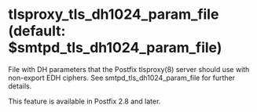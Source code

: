# tlsproxy_tls_dh1024_param_file (default: $smtpd_tls_dh1024_param_file)
 File with DH parameters that the Postfix tlsproxy(8) server
should use with non-export EDH ciphers. See smtpd\_tls\_dh1024\_param\_file
for further details. 


 This feature is available in Postfix 2.8 and later. 


